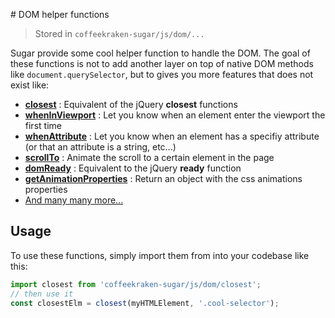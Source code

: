 # DOM helper functions

> Stored in ```coffeekraken-sugar/js/dom/...```

Sugar provide some cool helper function to handle the DOM. The goal of these functions is not to add another layer on top of native DOM methods like ```document.querySelector```, but to gives you more features that does not exist like:

- **[closest](../src/js/dom/closest.md)** : Equivalent of the jQuery **closest** functions
- **[whenInViewport](../src/js/dom/whenInViewport.md)** : Let you know when an element enter the viewport the first time
- **[whenAttribute](../src/js/dom/whenAttribute.md)**  : Let you know when an element has a specifiy attribute (or that an attribute is a string, etc...)
- **[scrollTo](../src/js/dom/scrollTo.md)**  : Animate the scroll to a certain element in the page
- **[domReady](../src/js/dom/domReady.md)**  : Equivalent to the jQuery **ready** function
- **[getAnimationProperties](../src/js/dom/getAnimationProperties.md)**  : Return an object with the css animations properties
- [And many many more...](../src/js/dom)

## Usage

To use these functions, simply import them from into your codebase like this:

```js
import closest from 'coffeekraken-sugar/js/dom/closest';
// then use it
const closestElm = closest(myHTMLElement, '.cool-selector');
```
